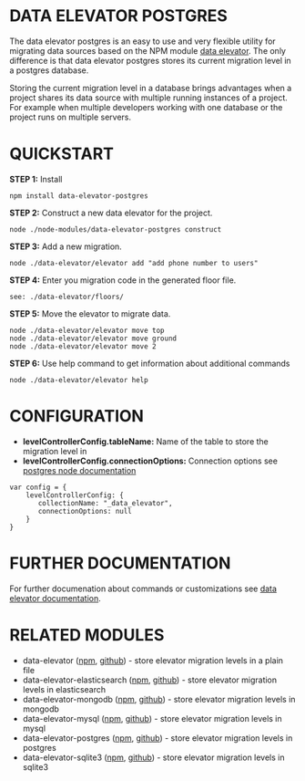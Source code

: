# DATA ELEVATOR POSTGRES #

The data elevator postgres is an easy to use and very flexible utility for migrating data sources based on the NPM module [data elevator](https://www.npmjs.com/package/data-elevator). The only difference is that data elevator postgres stores its current migration level in a postgres database.

Storing the current migration level in a database brings advantages when a project shares its data source with multiple running instances of a project. For example when multiple developers working with one database or the project runs on multiple servers.

# QUICKSTART #

**STEP 1:** Install
```
npm install data-elevator-postgres
```
**STEP 2:** Construct a new data elevator for the project.
```
node ./node-modules/data-elevator-postgres construct
```
**STEP 3:** Add a new migration.
```
node ./data-elevator/elevator add "add phone number to users"
```
**STEP 4:** Enter you migration code in the generated floor file.
```
see: ./data-elevator/floors/
```
**STEP 5:** Move the elevator to migrate data.
```
node ./data-elevator/elevator move top
node ./data-elevator/elevator move ground
node ./data-elevator/elevator move 2
```
**STEP 6:** Use help command to get information about additional commands
```
node ./data-elevator/elevator help
```

# CONFIGURATION #

* **levelControllerConfig.tableName:** Name of the table to store the migration level in
* **levelControllerConfig.connectionOptions:** Connection options see [postgres node documentation](https://github.com/brianc/node-postgres/wiki/)

```
var config = {
    levelControllerConfig: {
       collectionName: "_data_elevator",
       connectionOptions: null
    }
}
```

# FURTHER DOCUMENTATION #

For further documenation about commands or customizations see [data elevator documentation](https://www.npmjs.com/package/data-elevator).

# RELATED MODULES #

* data-elevator ([npm](https://www.npmjs.com/package/data-elevator), [github](https://github.com/marcojonker/data-elevator.git)) - store elevator migration levels in a plain file
* data-elevator-elasticsearch ([npm](https://www.npmjs.com/package/data-elevator-elasticsearch), [github](https://github.com/marcojonker/data-elevator-elasticsearch.git)) - store elevator migration levels in elasticsearch
* data-elevator-mongodb ([npm](https://www.npmjs.com/package/data-elevator-mongodb), [github](https://github.com/marcojonker/data-elevator-mongodb.git)) - store elevator migration levels in mongodb
* data-elevator-mysql ([npm](https://www.npmjs.com/package/data-elevator-mysql), [github](https://github.com/marcojonker/data-elevator-mysql.git)) - store elevator migration levels in mysql
* data-elevator-postgres ([npm](https://www.npmjs.com/package/data-elevator-postgres), [github](https://github.com/marcojonker/data-elevator-postgres.git)) - store elevator migration levels in postgres
* data-elevator-sqlite3 ([npm](https://www.npmjs.com/package/data-elevator-sqlite3), [github](https://github.com/marcojonker/data-elevator-sqlite3.git)) - store elevator migration levels in sqlite3


